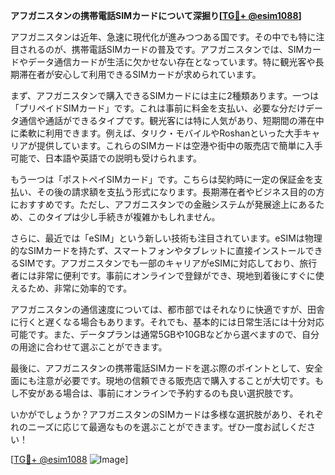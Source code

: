 **アフガニスタンの携帯電話SIMカードについて深掘り[[TG💪+ @esim1088](https://t.me/s/esim1088)]**

アフガニスタンは近年、急速に現代化が進みつつある国です。その中でも特に注目されるのが、携帯電話SIMカードの普及です。アフガニスタンでは、SIMカードやデータ通信カードが生活に欠かせない存在となっています。特に観光客や長期滞在者が安心して利用できるSIMカードが求められています。

まず、アフガニスタンで購入できるSIMカードには主に2種類あります。一つは「プリペイドSIMカード」です。これは事前に料金を支払い、必要な分だけデータ通信や通話ができるタイプです。観光客には特に人気があり、短期間の滞在中に柔軟に利用できます。例えば、タリク・モバイルやRoshanといった大手キャリアが提供しています。これらのSIMカードは空港や街中の販売店で簡単に入手可能で、日本語や英語での説明も受けられます。

もう一つは「ポストペイSIMカード」です。こちらは契約時に一定の保証金を支払い、その後の請求額を支払う形式になります。長期滞在者やビジネス目的の方におすすめです。ただし、アフガニスタンでの金融システムが発展途上にあるため、このタイプは少し手続きが複雑かもしれません。

さらに、最近では「eSIM」という新しい技術も注目されています。eSIMは物理的なSIMカードを持たず、スマートフォンやタブレットに直接インストールできるSIMです。アフガニスタンでも一部のキャリアがeSIMに対応しており、旅行者には非常に便利です。事前にオンラインで登録ができ、現地到着後にすぐに使えるため、非常に効率的です。

アフガニスタンの通信速度については、都市部ではそれなりに快適ですが、田舎に行くと遅くなる場合もあります。それでも、基本的には日常生活には十分対応可能です。また、データプランは通常5GBや10GBなどから選べますので、自分の用途に合わせて選ぶことができます。

最後に、アフガニスタンの携帯電話SIMカードを選ぶ際のポイントとして、安全面にも注意が必要です。現地の信頼できる販売店で購入することが大切です。もし不安がある場合は、事前にオンラインで予約するのも良い選択肢です。

いかがでしょうか？アフガニスタンのSIMカードは多様な選択肢があり、それぞれのニーズに応じて最適なものを選ぶことができます。ぜひ一度お試しください！

[[TG💪+ @esim1088](https://t.me/s/esim1088) ![Image](https://i.postimg.cc/Y0z9fWf4/image.png)]